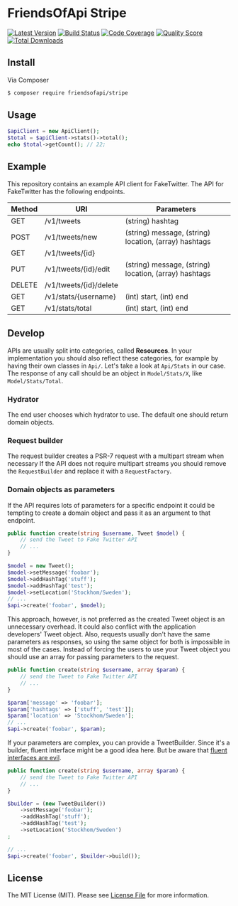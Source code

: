 # FriendsOfApi Stripe

[![Latest Version](https://img.shields.io/github/release/FriendsOfApi/boilerplate.svg?style=flat-square)](https://github.com/FriendsOfApi/boilerplate/releases)
[![Build Status](https://img.shields.io/travis/FriendsOfApi/boilerplate.svg?style=flat-square)](https://travis-ci.org/FriendsOfApi/boilerplate)
[![Code Coverage](https://img.shields.io/scrutinizer/coverage/g/FriendsOfApi/boilerplate.svg?style=flat-square)](https://scrutinizer-ci.com/g/FriendsOfApi/boilerplate)
[![Quality Score](https://img.shields.io/scrutinizer/g/FriendsOfApi/boilerplate.svg?style=flat-square)](https://scrutinizer-ci.com/g/FriendsOfApi/boilerplate)
[![Total Downloads](https://img.shields.io/packagist/dt/friendsofapi/boilerplate.svg?style=flat-square)](https://packagist.org/packages/friendsofapi/boilerplate)


## Install

Via Composer

``` bash
$ composer require friendsofapi/stripe
```


## Usage

``` php
$apiClient = new ApiClient();
$total = $apiClient->stats()->total();
echo $total->getCount(); // 22;
```


## Example

This repository contains an example API client for FakeTwitter.
The API for FakeTwitter has the following endpoints.

| Method | URI | Parameters |
| ------ | --- | ---------- |
| GET | /v1/tweets | (string) hashtag |
| POST | /v1/tweets/new | (string) message, (string) location, (array) hashtags |
| GET | /v1/tweets/{id} | |
| PUT | /v1/tweets/{id}/edit | (string) message, (string) location, (array) hashtags |
| DELETE | /v1/tweets/{id}/delete | |
| GET | /v1/stats/{username} | (int) start, (int) end |
| GET | /v1/stats/total | (int) start, (int) end|


## Develop

APIs are usually split into categories, called **Resources**.
In your implementation you should also reflect these categories, for example by having their own classes in `Api/`.
Let's take a look at `Api/Stats` in our case. The response of any call should be an object in `Model/Stats/X`,
like `Model/Stats/Total`.


### Hydrator

The end user chooses which hydrator to use. The default one should return domain objects.


### Request builder

The request builder creates a PSR-7 request with a multipart stream when necessary
If the API does not require multipart streams you should remove the `RequestBuilder`
and replace it with a `RequestFactory`.


### Domain objects as parameters

If the API requires lots of parameters for a specific endpoint it could be tempting
to create a domain object and pass it as an argument to that endpoint.

``` php
public function create(string $username, Tweet $model) {
    // send the Tweet to Fake Twitter API
    // ...
}

$model = new Tweet();
$model->setMessage('foobar');
$model->addHashTag('stuff');
$model->addHashTag('test');
$model->setLocation('Stockhom/Sweden');
// ...
$api->create('foobar', $model);
```

This approach, however, is not preferred as the created Tweet object is an unnecessary
overhead. It could also conflict with the application developers' Tweet object.
Also, requests usually don't have the same parameters as responses, so using the
same object for both is impossible in most of the cases. Instead of forcing the
users to use your Tweet object you should use an array for passing parameters
to the request.

``` php
public function create(string $username, array $param) {
    // send the Tweet to Fake Twitter API
    // ...
}

$param['message' => 'foobar'];
$param['hashtags' => ['stuff', 'test']];
$param['location' => 'Stockhom/Sweden'];
// ...
$api->create('foobar', $param);
```

If your parameters are complex, you can provide a TweetBuilder. Since it's a builder,
fluent interface might be a good idea here. But be aware that
[fluent interfaces are evil](https://ocramius.github.io/blog/fluent-interfaces-are-evil/).

``` php
public function create(string $username, array $param) {
    // send the Tweet to Fake Twitter API
    // ...
}

$builder = (new TweetBuilder())
    ->setMessage('foobar');
    ->addHashTag('stuff');
    ->addHashTag('test');
    ->setLocation('Stockhom/Sweden')
;

// ...
$api->create('foobar', $builder->build());
```


## License

The MIT License (MIT). Please see [License File](LICENSE) for more information.
